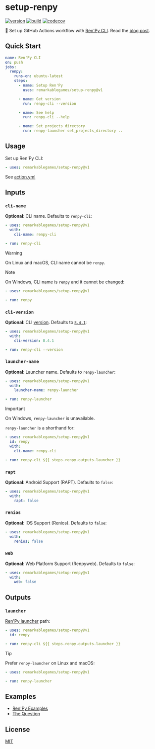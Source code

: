 # setup-renpy

[![version](https://badgen.net/github/release/remarkablegames/setup-renpy)](https://github.com/remarkablegames/setup-renpy/releases)
[![build](https://github.com/remarkablegames/setup-renpy/actions/workflows/build.yml/badge.svg)](https://github.com/remarkablegames/setup-renpy/actions/workflows/build.yml)
[![codecov](https://codecov.io/gh/remarkablegames/setup-renpy/graph/badge.svg?token=xTSeP1FvRP)](https://codecov.io/gh/remarkablegames/setup-renpy)

📖 Set up GitHub Actions workflow with [Ren'Py CLI](https://www.renpy.org/doc/html/cli.html). Read the [blog post](https://remarkablegames.org/posts/setup-renpy-cli-github-actions/).

## Quick Start

```yaml
name: Ren'Py CLI
on: push
jobs:
  renpy:
    runs-on: ubuntu-latest
    steps:
      - name: Setup Ren'Py
        uses: remarkablegames/setup-renpy@v1

      - name: Get version
        run: renpy-cli --version

      - name: See help
        run: renpy-cli --help

      - name: Set projects directory
        run: renpy-launcher set_projects_directory ..
```

## Usage

Set up Ren'Py CLI:

```yaml
- uses: remarkablegames/setup-renpy@v1
```

See [action.yml](action.yml)

## Inputs

### `cli-name`

**Optional**: CLI name. Defaults to `renpy-cli`:

```yaml
- uses: remarkablegames/setup-renpy@v1
  with:
    cli-name: renpy-cli

- run: renpy-cli
```

> [!WARNING]
> On Linux and macOS, CLI name cannot be `renpy`.

> [!NOTE]
> On Windows, CLI name is `renpy` and it cannot be changed:
>
> ```yaml
> - uses: remarkablegames/setup-renpy@v1
>
> - run: renpy
> ```

### `cli-version`

**Optional**: CLI [version](https://www.renpy.org/release_list.html). Defaults to [`8.4.1`](https://www.renpy.org/release/8.4.1):

```yaml
- uses: remarkablegames/setup-renpy@v1
  with:
    cli-version: 8.4.1

- run: renpy-cli --version
```

### `launcher-name`

**Optional**: Launcher name. Defaults to `renpy-launcher`:

```yaml
- uses: remarkablegames/setup-renpy@v1
  with:
    launcher-name: renpy-launcher

- run: renpy-launcher
```

> [!IMPORTANT]
> On Windows, `renpy-launcher` is unavailable.

`renpy-launcher` is a shorthand for:

```yaml
- uses: remarkablegames/setup-renpy@v1
  id: renpy
  with:
    cli-name: renpy-cli

- run: renpy-cli ${{ steps.renpy.outputs.launcher }}
```

### `rapt`

**Optional**: Android Support (RAPT). Defaults to `false`:

```yaml
- uses: remarkablegames/setup-renpy@v1
  with:
    rapt: false
```

### `renios`

**Optional**: iOS Support (Renios). Defaults to `false`:

```yaml
- uses: remarkablegames/setup-renpy@v1
  with:
    renios: false
```

### `web`

**Optional**: Web Platform Support (Renpyweb). Defaults to `false`:

```yaml
- uses: remarkablegames/setup-renpy@v1
  with:
    web: false
```

## Outputs

### `launcher`

[Ren'Py launcher](https://www.renpy.org/doc/html/cli.html#launcher-commands) path:

```yaml
- uses: remarkablegames/setup-renpy@v1
  id: renpy

- run: renpy-cli ${{ steps.renpy.outputs.launcher }}
```

> [!TIP]
> Prefer `renpy-launcher` on Linux and macOS:
>
> ```yaml
> - uses: remarkablegames/setup-renpy@v1
>
> - run: renpy-launcher
> ```

## Examples

- [Ren'Py Examples](https://github.com/remarkablegames/renpy-examples)
- [The Question](https://github.com/remarkablegames/the-question)

## License

[MIT](LICENSE)

